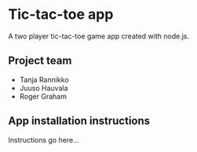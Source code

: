 # Tic-tac-toe app

A two player tic-tac-toe game app created with node.js.

## Project team

* Tanja Rannikko
* Juuso Hauvala
* Roger Graham

## App installation instructions

Instructions go here...
